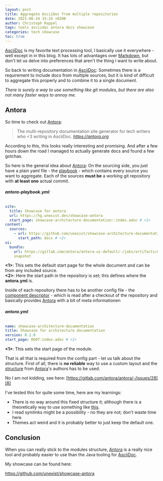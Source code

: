 ```yaml
---
layout: post
title: Aggregate AsciiDoc from multiple repositories
date: 2021-06-24 15:24 +0200
author: Christoph Kappel
tags: tools asciidoc antora docs showcase
categories: tech showcase
toc: true
---
```

[AsciiDoc][1] is my favorite text processing tool, I basically use it everywhere - well except in
in this blog. It has lots of advantages over [Markdown][2], but don't let us delve into preferences
that aren't the thing I want to write about.

So back to writing documentation in [AsciiDoc][1]: Sometimes there is a
requirement to include docs from multiple sources, but it is kind of difficult to aggregate this
properly and to combine it to a single document.

_There is surely a way to use something like git modules, but there are also not many faster ways
to annoy me._

## Antora

So time to check out [Antora][3]:

> The multi-repository documentation site generator for tech writers who <3 writing in AsciiDoc.
<cite><https://antora.org></cite>

According to this, this looks really interesting and promising. And after a few hours down the road
I managed to actually generate docs and found a few gotchas.

So here is the general idea about [Antora][3]: On the sourcing side, you just
have a plain yaml file - the [playbook][4] - which contains every source you want to aggregate.
Each of the sources **must be** a working git repository with **at least one** actual commit.

###### **antora-playbook.yml**:
```yaml
site:
  title: Showcase for antora
  url: https://hg.unexist.dev/showcase-antora
  start_page: showcase-architecture-documentation::index.adoc # <1>
content:
  sources:
    - url: https://github.com/unexist/showcase-architecture-documentation.git
      start_path: docs # <2>
ui:
  bundle:
    url: https://gitlab.com/antora/antora-ui-default/-/jobs/artifacts/master/raw/build/ui-bundle.zip?job=bundle-stable
    snapshot
```

**<1>**: This sets the default start page for the whole document and can be from any included source.\
**<2>**: Here the start path in the repository is set; this defines where the **antora.yml** is.

Inside of each repository there has to be another config file - the
[component descriptor][5] - which is read after a checkout of the repository and basically provides
[Antora][3] with a bit of meta informationen

###### **antora.yml**:
```yaml
name: showcase-architecture-documentation
title: Showcase for architecture documentation
version: 0.1.0
start_page: ROOT:index.adoc # <1>
```

**<1>**: This sets the start page of the module.

That is all that is required from the config part - let us talk about the structure. First of all,
there is **no reliable** way to use a custom layout and the [structure][6] from [Antora][3]'s authors
has to be used.

No I am not kidding, see here: [https://gitlab.com/antora/antora/-/issues/28][8]

I've tested this for quite some time, here are my learnings:

- There is no way around this fixed structure it; although there is a theoretically way to use
something like [this][7].
- I read symlinks might be a possibility - no they are not; don't waste time here.
- Themes act weird and it is probably better to just keep the default one.

## Conclusion

When you can really stick to the modules structure, [Antora][3] is a really nice tool and probably
easier to use than the Java tooling for [AsciiDoc][1].

My showcase can be found here:

<https://github.com/unexist/showcase-antora>

[1]: https://asciidoctor.org
[2]: https://daringfireball.net/projects/markdown/
[3]: https://antora.org
[4]: https://docs.antora.org/antora/2.3/playbook/set-up-playbook/
[5]: https://docs.antora.org/antora/2.3/component-version-descriptor/
[6]: https://docs.antora.org/antora/2.3/standard-directories/
[7]: https://gitlab.com/djencks/antora-aggregate-collector
[8]: https://gitlab.com/antora/antora/-/issues/28
